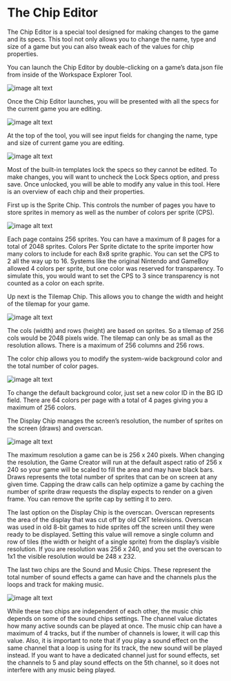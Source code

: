 # The Chip Editor

The Chip Editor is a special tool designed for making changes to the game and its specs. This tool not only allows you to change the name, type and size of a game but you can also tweak each of the values for chip properties.

You can launch the Chip Editor by double-clicking on a game’s data.json file from inside of the Workspace Explorer Tool.

![image alt text](images/ChipEditor_image_0.png)

Once the Chip Editor launches, you will be presented with all the specs for the current game you are editing.

![image alt text](images/ChipEditor_image_1.png)

At the top of the tool, you will see input fields for changing the name, type and size of current game you are editing.

![image alt text](images/ChipEditor_image_2.png)

Most of the built-in templates lock the specs so they cannot be edited. To make changes, you will want to uncheck the Lock Specs option, and press save. Once unlocked, you will be able to modify any value in this tool. Here is an overview of each chip and their properties.

First up is the Sprite Chip. This controls the number of pages you have to store sprites in memory as well as the number of colors per sprite (CPS). 

![image alt text](images/ChipEditor_image_3.png)

Each page contains 256 sprites. You can have a maximum of 8 pages for a total of 2048 sprites. Colors Per Sprite dictate to the sprite importer how many colors to include for each 8x8 sprite graphic. You can set the CPS to 2 all the way up to 16. Systems like the original Nintendo and GameBoy allowed 4 colors per sprite, but one color was reserved for transparency. To simulate this, you would want to set the CPS to 3 since transparency is not counted as a color on each sprite.  

Up next is the Tilemap Chip. This allows you to change the width and height of the tilemap for your game.

![image alt text](images/ChipEditor_image_4.png)

The cols (width) and rows (height) are based on sprites. So a tilemap of 256 cols would be 2048 pixels wide. The tilemap can only be as small as the resolution allows. There is a maximum of 256 columns and 256 rows.

The color chip allows you to modify the system-wide background color and the total number of color pages.

![image alt text](images/ChipEditor_image_5.png)

To change the default background color, just set a new color ID in the BG ID field. There are 64 colors per page with a total of 4 pages giving you a maximum of 256 colors.

The Display Chip manages the screen’s resolution, the number of sprites on the screen (draws) and overscan.

![image alt text](images/ChipEditor_image_6.png)

The maximum resolution a game can be is 256 x 240 pixels. When changing the resolution, the Game Creator will run at the default aspect ratio of 256 x 240 so your game will be scaled to fill the area and may have black bars. Draws represents the total number of sprites that can be on screen at any given time. Capping the draw calls can help optimize a game by caching the number of sprite draw requests the display expects to render on a given frame. You can remove the sprite cap by setting it to zero.

The last option on the Display Chip is the overscan. Overscan represents the area of the display that was cut off by old CRT televisions. Overscan was used in old 8-bit games to hide sprites off the screen until they were ready to be displayed. Setting this value will remove a single column and row of tiles (the width or height of a single sprite) from the display’s visible resolution. If you are resolution was 256 x 240, and you set the overscan to 1x1 the visible resolution would be 248 x 232.

The last two chips are the Sound and Music Chips. These represent the total number of sound effects a game can have and the channels plus the loops and track for making music.

![image alt text](images/ChipEditor_image_7.png)

While these two chips are independent of each other, the music chip depends on some of the sound chips settings. The channel value dictates how many active sounds can be played at once. The music chip can have a maximum of 4 tracks, but if the number of channels is lower, it will cap this value. Also, it is important to note that if you play a sound effect on the same channel that a loop is using for its track, the new sound will be played instead. If you want to have a dedicated channel just for sound effects, set the channels to 5 and play sound effects on the 5th channel, so it does not interfere with any music being played.

